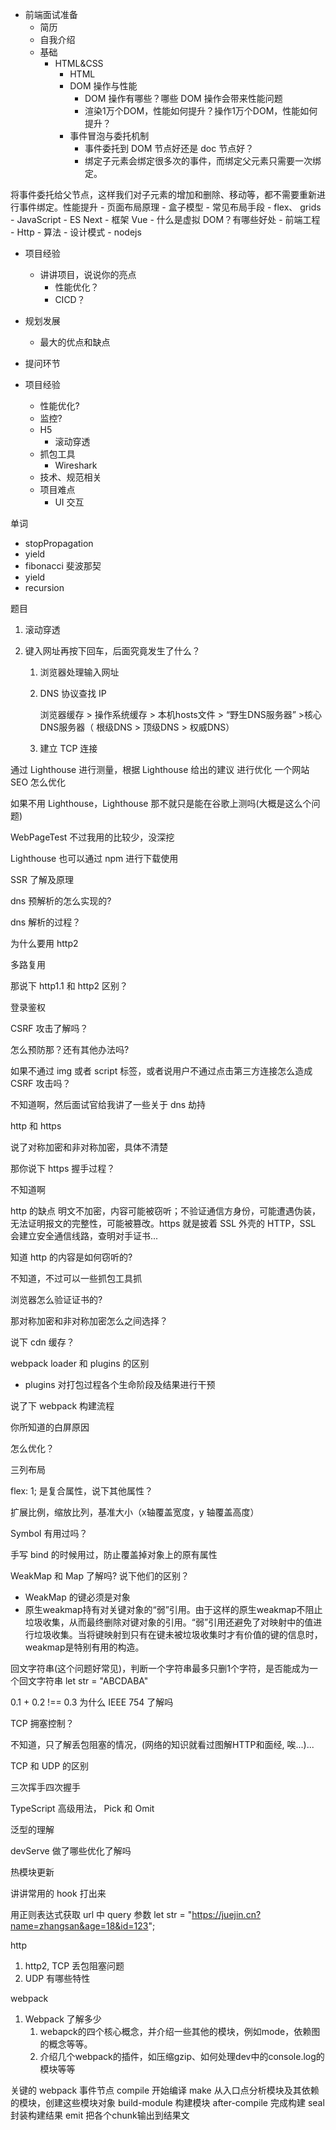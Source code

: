 - 前端面试准备
  - 简历
  - 自我介绍
  - 基础
    - HTML&CSS
      - HTML
      - DOM 操作与性能
        - DOM 操作有哪些？哪些 DOM 操作会带来性能问题
        - 渲染1万个DOM，性能如何提升？操作1万个DOM，性能如何提升？
      - 事件冒泡与委托机制
        - 事件委托到 DOM 节点好还是 doc 节点好？
        - 绑定子元素会绑定很多次的事件，而绑定父元素只需要一次绑定。

将事件委托给父节点，这样我们对子元素的增加和删除、移动等，都不需要重新进行事件绑定。性能提升
      - 页面布局原理
        - 盒子模型
      - 常见布局手段
        - flex、 grids
    - JavaScript
      - ES Next
    - 框架 Vue
      - 什么是虚拟 DOM？有哪些好处
    - 前端工程
    - Http
    - 算法
    - 设计模式
    - nodejs
  - 项目经验
    - 讲讲项目，说说你的亮点
      - 性能优化？
      - CICD？
  - 规划发展
    - 最大的优点和缺点
  - 提问环节




- 项目经验
  - 性能优化?
  - 监控?
  - H5 
    - 滚动穿透
  - 抓包工具
    - Wireshark
  - 技术、规范相关
  - 项目难点
    - UI 交互

单词

- stopPropagation
- yield
- fibonacci 斐波那契
- yield
- recursion



题目

1. 滚动穿透

2. 键入网址再按下回车，后面究竟发生了什么？

   1. 浏览器处理输入网址

   2. DNS 协议查找 IP

      浏览器缓存 > 操作系统缓存 > 本机hosts文件 > “野生DNS服务器” >核心DNS服务器（ 根级DNS > 顶级DNS > 权威DNS）

   3. 建立 TCP 连接


通过 Lighthouse 进行测量，根据 Lighthouse 给出的建议 进行优化
一个网站 SEO 怎么优化

如果不用 Lighthouse，Lighthouse 那不就只是能在谷歌上测吗(大概是这么个问题)

WebPageTest 不过我用的比较少，没深挖

Lighthouse 也可以通过 npm 进行下载使用

SSR 了解及原理

dns 预解析的怎么实现的?

dns 解析的过程？

为什么要用 http2

多路复用

那说下 http1.1 和 http2 区别？

登录鉴权

CSRF 攻击了解吗？

怎么预防那？还有其他办法吗?

如果不通过 img 或者 script 标签，或者说用户不通过点击第三方连接怎么造成 CSRF 攻击吗？

不知道啊，然后面试官给我讲了一些关于 dns 劫持


http 和 https

说了对称加密和非对称加密，具体不清楚

那你说下 https 握手过程？

不知道啊

http 的缺点 明文不加密，内容可能被窃听；不验证通信方身份，可能遭遇伪装，无法证明报文的完整性，可能被篡改。https 就是披着 SSL 外壳的 HTTP，SSL 会建立安全通信线路，查明对手证书...

知道 http 的内容是如何窃听的?

不知道，不过可以一些抓包工具抓

浏览器怎么验证证书的?

那对称加密和非对称加密怎么之间选择？


说下 cdn 缓存？

webpack
loader 和 plugins 的区别
- plugins 对打包过程各个生命阶段及结果进行干预

说了下 webpack 构建流程


你所知道的白屏原因

怎么优化？


三列布局

flex: 1; 是复合属性，说下其他属性？

扩展比例，缩放比列，基准大小（x轴覆盖宽度，y 轴覆盖高度）


Symbol 有用过吗？

手写 bind 的时候用过，防止覆盖掉对象上的原有属性


WeakMap 和 Map 了解吗? 说下他们的区别？
- WeakMap 的键必须是对象
- 原生weakmap持有对关键对象的“弱”引用。由于这样的原生weakmap不阻止垃圾收集，从而最终删除对键对象的引用。“弱”引用还避免了对映射中的值进行垃圾收集。当将键映射到只有在键未被垃圾收集时才有价值的键的信息时，weakmap是特别有用的构造。


回文字符串(这个问题好常见)，判断一个字符串最多只删1个字符，是否能成为一个回文字符串
let str = "ABCDABA"


0.1 + 0.2 !== 0.3 为什么
IEEE 754 了解吗


TCP 拥塞控制？

不知道，只了解丢包阻塞的情况，(网络的知识就看过图解HTTP和面经, 唉...)...

TCP 和 UDP 的区别

三次挥手四次握手


TypeScript 高级用法， Pick 和 Omit

泛型的理解


devServe 做了哪些优化了解吗

热模块更新


讲讲常用的 hook 打出来


用正则表达式获取 url 中 query 参数
let str = "https://juejin.cn?name=zhangsan&age=18&id=123";







http
1. http2, TCP 丢包阻塞问题
2. UDP 有哪些特性

webpack
1. Webpack 了解多少
   1. webapck的四个核心概念，并介绍一些其他的模块，例如mode，依赖图的概念等等。
   2. 介绍几个webpack的插件，如压缩gzip、如何处理dev中的console.log的模块等等

关键的 webpack 事件节点
compile 开始编译
make 从入口点分析模块及其依赖的模块，创建这些模块对象
build-module 构建模块
after-compile 完成构建
seal 封装构建结果
emit 把各个chunk输出到结果文